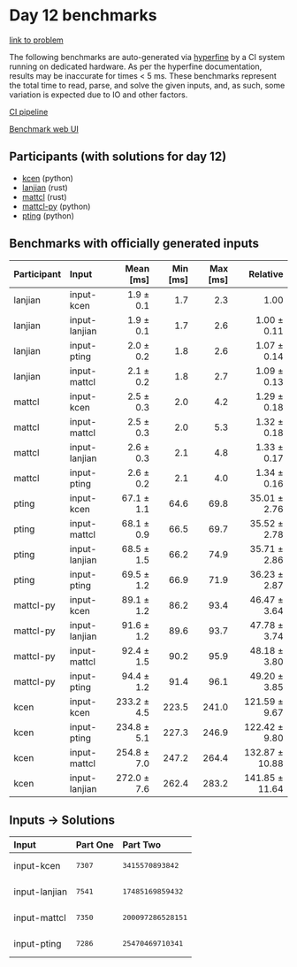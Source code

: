# Day 12 benchmarks

[link to problem](https://adventofcode.com/2023/day/12)

The following benchmarks are auto-generated via
[hyperfine](https://github.com/sharkdp/hyperfine) by a CI system running on
dedicated hardware. As per the hyperfine documentation, results may be
inaccurate for times < 5 ms. These benchmarks represent the total time to read,
parse, and solve the given inputs, and, as such, some variation is expected due
to IO and other factors.

[CI pipeline](http://ci.papercode.net:8080/teams/main/pipelines/aoc2023)

[Benchmark web UI](https://aoc.ancalagon.black)


## Participants (with solutions for day 12)

- [kcen](https://github.com/kcen/aoc2023) (python)
- [lanjian](https://github.com/lanjian/aoc-2023) (rust)
- [mattcl](https://github.com/mattcl/aoc2023) (rust)
- [mattcl-py](https://github.com/mattcl/aoc2023-py) (python)
- [pting](https://github.com/pting/aoc2023) (python)


## Benchmarks with officially generated inputs

| Participant | Input | Mean [ms] | Min [ms] | Max [ms] | Relative |
|:---|:---|---:|---:|---:|---:|
| lanjian | input-kcen | 1.9 ± 0.1 | 1.7 | 2.3 | 1.00 |
| lanjian | input-lanjian | 1.9 ± 0.1 | 1.7 | 2.6 | 1.00 ± 0.11 |
| lanjian | input-pting | 2.0 ± 0.2 | 1.8 | 2.6 | 1.07 ± 0.14 |
| lanjian | input-mattcl | 2.1 ± 0.2 | 1.8 | 2.7 | 1.09 ± 0.13 |
| mattcl | input-kcen | 2.5 ± 0.3 | 2.0 | 4.2 | 1.29 ± 0.18 |
| mattcl | input-mattcl | 2.5 ± 0.3 | 2.0 | 5.3 | 1.32 ± 0.18 |
| mattcl | input-lanjian | 2.6 ± 0.3 | 2.1 | 4.8 | 1.33 ± 0.17 |
| mattcl | input-pting | 2.6 ± 0.2 | 2.1 | 4.0 | 1.34 ± 0.16 |
| pting | input-kcen | 67.1 ± 1.1 | 64.6 | 69.8 | 35.01 ± 2.76 |
| pting | input-mattcl | 68.1 ± 0.9 | 66.5 | 69.7 | 35.52 ± 2.78 |
| pting | input-lanjian | 68.5 ± 1.5 | 66.2 | 74.9 | 35.71 ± 2.86 |
| pting | input-pting | 69.5 ± 1.2 | 66.9 | 71.9 | 36.23 ± 2.87 |
| mattcl-py | input-kcen | 89.1 ± 1.2 | 86.2 | 93.4 | 46.47 ± 3.64 |
| mattcl-py | input-lanjian | 91.6 ± 1.2 | 89.6 | 93.7 | 47.78 ± 3.74 |
| mattcl-py | input-mattcl | 92.4 ± 1.5 | 90.2 | 95.9 | 48.18 ± 3.80 |
| mattcl-py | input-pting | 94.4 ± 1.2 | 91.4 | 96.1 | 49.20 ± 3.85 |
| kcen | input-kcen | 233.2 ± 4.5 | 223.5 | 241.0 | 121.59 ± 9.67 |
| kcen | input-pting | 234.8 ± 5.1 | 227.3 | 246.9 | 122.42 ± 9.80 |
| kcen | input-mattcl | 254.8 ± 7.0 | 247.2 | 264.4 | 132.87 ± 10.88 |
| kcen | input-lanjian | 272.0 ± 7.6 | 262.4 | 283.2 | 141.85 ± 11.64 |


## Inputs -> Solutions

| Input | Part One | Part Two |
|:---|:---|:---|
|input-kcen|<pre>7307</pre>|<pre>3415570893842</pre>|
|input-lanjian|<pre>7541</pre>|<pre>17485169859432</pre>|
|input-mattcl|<pre>7350</pre>|<pre>200097286528151</pre>|
|input-pting|<pre>7286</pre>|<pre>25470469710341</pre>|